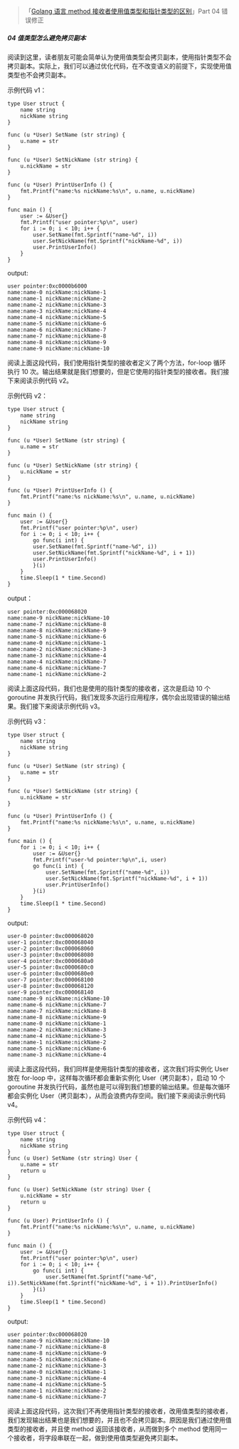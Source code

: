 >「[Golang 语言 method 接收者使用值类型和指针类型的区别](https://mp.weixin.qq.com/s/OOCiJlCOKe6EE98nydBExw)」Part 04 错误修正

##### 04 值类型怎么避免拷贝副本
阅读到这里，读者朋友可能会简单认为使用值类型会拷贝副本，使用指针类型不会拷贝副本。实际上，我们可以通过优化代码，在不改变语义的前提下，实现使用值类型也不会拷贝副本。

示例代码 v1：
```golang
type User struct {
	name string
	nickName string
}

func (u *User) SetName (str string) {
	u.name = str
}

func (u *User) SetNickName (str string) {
	u.nickName = str
}

func (u *User) PrintUserInfo () {
	fmt.Printf("name:%s nickName:%s\n", u.name, u.nickName)
}

func main () {
    user := &User{}
    fmt.Printf("user pointer:%p\n", user)
    for i := 0; i < 10; i++ {
        user.SetName(fmt.Sprintf("name-%d", i))
        user.SetNickName(fmt.Sprintf("nickName-%d", i))
        user.PrintUserInfo()
    }
}
```
output:
```golang
user pointer:0xc0000b6000
name:name-0 nickName:nickName-1
name:name-1 nickName:nickName-2
name:name-2 nickName:nickName-3
name:name-3 nickName:nickName-4
name:name-4 nickName:nickName-5
name:name-5 nickName:nickName-6
name:name-6 nickName:nickName-7
name:name-7 nickName:nickName-8
name:name-8 nickName:nickName-9
name:name-9 nickName:nickName-10
```
阅读上面这段代码，我们使用指针类型的接收者定义了两个方法，for-loop 循环执行 10 次。输出结果就是我们想要的，但是它使用的指针类型的接收者。我们接下来阅读示例代码 v2。

示例代码 v2：
```golang
type User struct {
	name string
	nickName string
}

func (u *User) SetName (str string) {
	u.name = str
}

func (u *User) SetNickName (str string) {
	u.nickName = str
}

func (u *User) PrintUserInfo () {
	fmt.Printf("name:%s nickName:%s\n", u.name, u.nickName)
}

func main () {
    user := &User{}
    fmt.Printf("user pointer:%p\n", user)
    for i := 0; i < 10; i++ {
        go func(i int) {
        user.SetName(fmt.Sprintf("name-%d", i))
        user.SetNickName(fmt.Sprintf("nickName-%d", i + 1))
        user.PrintUserInfo()
        }(i)
    }
    time.Sleep(1 * time.Second)
}
```
output：
```golang
user pointer:0xc000068020
name:name-9 nickName:nickName-10
name:name-7 nickName:nickName-8
name:name-8 nickName:nickName-9
name:name-5 nickName:nickName-6
name:name-0 nickName:nickName-1
name:name-2 nickName:nickName-3
name:name-3 nickName:nickName-4
name:name-4 nickName:nickName-7
name:name-6 nickName:nickName-7
name:name-1 nickName:nickName-2

```
阅读上面这段代码，我们也是使用的指针类型的接收者，这次是启动 10 个 goroutine 并发执行代码，我们发现多次运行应用程序，偶尔会出现错误的输出结果。我们接下来阅读示例代码 v3。

示例代码 v3：
```golang
type User struct {
	name string
	nickName string
}

func (u *User) SetName (str string) {
	u.name = str
}

func (u *User) SetNickName (str string) {
	u.nickName = str
}

func (u *User) PrintUserInfo () {
	fmt.Printf("name:%s nickName:%s\n", u.name, u.nickName)
}

func main () {
    for i := 0; i < 10; i++ {
        user := &User{}
        fmt.Printf("user-%d pointer:%p\n",i, user)
        go func(i int) {
            user.SetName(fmt.Sprintf("name-%d", i))
            user.SetNickName(fmt.Sprintf("nickName-%d", i + 1))
            user.PrintUserInfo()
        }(i)
    }
    time.Sleep(1 * time.Second)
}
```
output:
```golang
user-0 pointer:0xc000068020
user-1 pointer:0xc000068040
user-2 pointer:0xc000068060
user-3 pointer:0xc000068080
user-4 pointer:0xc0000680a0
user-5 pointer:0xc0000680c0
user-6 pointer:0xc0000680e0
user-7 pointer:0xc000068100
user-8 pointer:0xc000068120
user-9 pointer:0xc000068140
name:name-9 nickName:nickName-10
name:name-6 nickName:nickName-7
name:name-7 nickName:nickName-8
name:name-8 nickName:nickName-9
name:name-0 nickName:nickName-1
name:name-2 nickName:nickName-3
name:name-4 nickName:nickName-5
name:name-1 nickName:nickName-2
name:name-5 nickName:nickName-6
name:name-3 nickName:nickName-4

```
阅读上面这段代码，我们同样是使用指针类型的接收者，这次我们将实例化 User 放在 for-loop 中，这样每次循环都会重新实例化 User（拷贝副本），启动 10 个 goroutine 并发执行代码，虽然也是可以得到我们想要的输出结果。但是每次循环都会实例化 User（拷贝副本），从而会浪费内存空间。我们接下来阅读示例代码 v4。

示例代码 v4：
```golang
type User struct {
	name string
	nickName string
}
func (u User) SetName (str string) User {
    u.name = str
    return u
}

func (u User) SetNickName (str string) User {
    u.nickName = str
    return u
}

func (u User) PrintUserInfo () {
    fmt.Printf("name:%s nickName:%s\n", u.name, u.nickName)
}

func main () {
    user := &User{}
    fmt.Printf("user pointer:%p\n", user)
    for i := 0; i < 10; i++ {
        go func(i int) {
            user.SetName(fmt.Sprintf("name-%d", i)).SetNickName(fmt.Sprintf("nickName-%d", i + 1)).PrintUserInfo()
        }(i)
    }
    time.Sleep(1 * time.Second)
}
```
output:
```golang
user pointer:0xc000068020
name:name-9 nickName:nickName-10
name:name-7 nickName:nickName-8
name:name-8 nickName:nickName-9
name:name-5 nickName:nickName-6
name:name-2 nickName:nickName-3
name:name-0 nickName:nickName-1
name:name-3 nickName:nickName-4
name:name-4 nickName:nickName-5
name:name-1 nickName:nickName-2
name:name-6 nickName:nickName-7
```
阅读上面这段代码，这次我们不再使用指针类型的接收者，改用值类型的接收者，我们发现输出结果也是我们想要的，并且也不会拷贝副本。原因是我们通过使用值类型的接收者，并且使 method 返回该接收者，从而做到多个 method 使用同一个接收者，将字段串联在一起，做到使用值类型避免拷贝副本。
